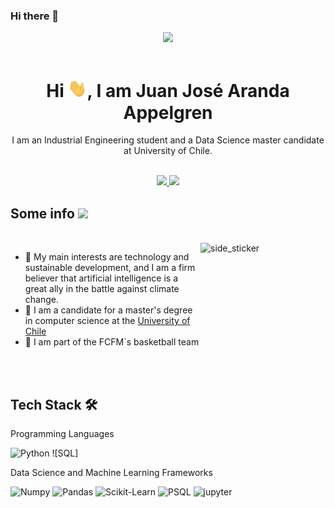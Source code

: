 ### Hi there 👋

<div align="center">
  <img src="https://user-images.githubusercontent.com/74038190/212284136-03988914-d899-44b4-b1d9-4eeccf656e44.gif" width="500">
</div>
<br>

<h1 align="center">Hi <img src="https://raw.githubusercontent.com/ABSphreak/ABSphreak/master/gifs/Hi.gif" width="30px">, I am Juan José Aranda Appelgren </h1>

<div align="center">
I am an Industrial Engineering student and a Data Science master candidate at University of Chile.
</div>
<br>

<p align="center">
    <a href="https://www.linkedin.com/in/juan-jose-aranda-appelgren-b682a1210">
        <img src="https://img.shields.io/badge/LinkedIn-0077B5?style=for-the-badge&logo=linkedin&logoColor=white"/>
    </a>
    <a href="mailto:juanaranda.app@gmail.com">
        <img src="https://img.shields.io/badge/Gmail-D14836?style=for-the-badge&logo=gmail&logoColor=white"/>
    </a>
</p>

## Some info <img src="https://user-images.githubusercontent.com/74038190/216121964-513bdf95-3c8c-429a-82bc-7c770caca8fc.png" width="45px">

<br>

<img align="right" width=200px height=200px alt="side_sticker" src="https://www.reactiongifs.com/wp-content/uploads/2013/06/supa-hot-fire.gif">

- 🍃 My main interests are technology and sustainable development, and I am a firm believer that artificial intelligence is a great 
     ally in the battle against climate change. 
- 🏫 I am a candidate for a master's degree in computer science at the [University of Chile ](https://www.dcc.uchile.cl/)
- 🏀 I am part of the FCFM`s basketball team


<br>

<br>

## Tech Stack 🛠️

Programming Languages

![Python](https://img.shields.io/badge/Python-FFD43B?style=flat-square&logo=python&logoColor=blue)
![SQL]

Data Science and Machine Learning Frameworks

![Numpy](https://img.shields.io/badge/Numpy-777BB4?style=flat-square&logo=numpy&logoColor=white])
![Pandas](https://img.shields.io/badge/Pandas-2C2D72?style=flat-square&logo=pandas&logoColor=white])
![Scikit-Learn](https://img.shields.io/badge/scikit_learn-F7931E?style=flat-square&logo=scikit-learn&logoColor=white])
![PSQL](https://img.shields.io/badge/PostgreSQL-316192?style=flat-square&logo=postgresql&logoColor=white)
![jupyter](https://img.shields.io/badge/Jupyter-F37626.svg?&style=flat-square&logo=Jupyter&logoColor=white)
